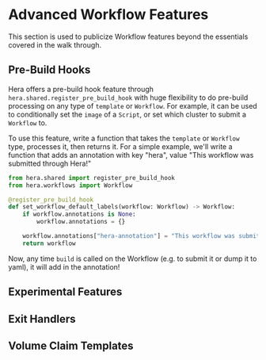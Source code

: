 # Advanced Workflow Features

This section is used to publicize Workflow features beyond the essentials covered in the walk through.

## Pre-Build Hooks

Hera offers a pre-build hook feature through `hera.shared.register_pre_build_hook` with huge flexibility to do pre-build
processing on any type of `template` or `Workflow`. For example, it can be used to conditionally set the `image` of a
`Script`, or set which cluster to submit a `Workflow` to.

To use this feature, write a function that takes the `template` or `Workflow` type, processes it, then returns it. For a
simple example, we'll write a function that adds an annotation with key "hera", value "This workflow was submitted
through Hera!"

```py
from hera.shared import register_pre_build_hook
from hera.workflows import Workflow

@register_pre_build_hook
def set_workflow_default_labels(workflow: Workflow) -> Workflow:
    if workflow.annotations is None:
        workflow.annotations = {}

    workflow.annotations["hera-annotation"] = "This workflow was submitted through Hera!"
    return workflow

```

Now, any time `build` is called on the Workflow (e.g. to submit it or dump it to yaml), it will add in the annotation!

## Experimental Features

## Exit Handlers

## Volume Claim Templates